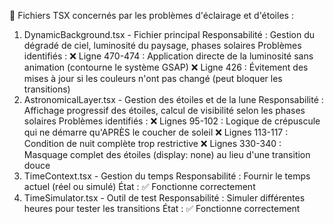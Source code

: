 📁 Fichiers TSX concernés par les problèmes d'éclairage et d'étoiles :
1.  DynamicBackground.tsx - Fichier principal
Responsabilité : Gestion du dégradé de ciel, luminosité du paysage, phases solaires
Problèmes identifiés :
❌ Ligne 470-474 : Application directe de la luminosité sans animation (contourne le système GSAP)
❌ Ligne 426 : Évitement des mises à jour si les couleurs n'ont pas changé (peut bloquer les transitions)
2.  AstronomicalLayer.tsx - Gestion des étoiles et de la lune
Responsabilité : Affichage progressif des étoiles, calcul de visibilité selon les phases solaires
Problèmes identifiés :
❌ Lignes 95-102 : Logique de crépuscule qui ne démarre qu'APRÈS le coucher de soleil
❌ Lignes 113-117 : Condition de nuit complète trop restrictive
❌ Lignes 330-340 : Masquage complet des étoiles (display: none) au lieu d'une transition douce
3.  TimeContext.tsx - Gestion du temps
Responsabilité : Fournir le temps actuel (réel ou simulé)
État : ✅ Fonctionne correctement
4.  TimeSimulator.tsx - Outil de test
Responsabilité : Simuler différentes heures pour tester les transitions
État : ✅ Fonctionne correctement